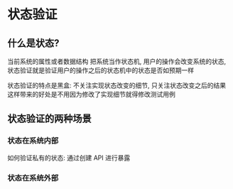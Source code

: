 # 状态验证
## 什么是状态?
当前系统的属性或者数据结构
把系统当作状态机, 用户的操作会改变系统的状态, 状态验证就是验证用户的操作之后的状态机中的状态是否如预期一样

状态验证的特点是黑盒: 不关注实现状态改变的细节, 只关注状态改变之后的结果
这样带来的好处是不用因为修改了实现细节就得修改测试用例

## 状态验证的两种场景
### 状态在系统内部
如何验证私有的状态: 通过创建 API 进行暴露
### 状态在系统外部